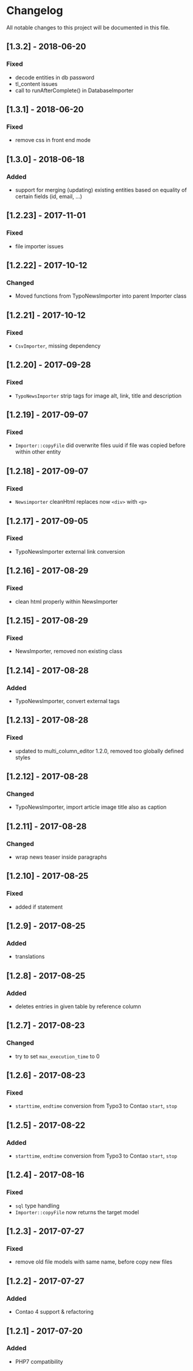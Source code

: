 # Changelog
All notable changes to this project will be documented in this file.

## [1.3.2] - 2018-06-20

### Fixed
- decode entities in db password
- tl_content issues
- call to runAfterComplete() in DatabaseImporter

## [1.3.1] - 2018-06-20

### Fixed
- remove css in front end mode

## [1.3.0] - 2018-06-18

### Added
- support for merging (updating) existing entities based on equality of certain fields (id, email, ...)

## [1.2.23] - 2017-11-01

### Fixed
- file importer issues

## [1.2.22] - 2017-10-12

### Changed
- Moved functions from TypoNewsImporter into parent Importer class

## [1.2.21] - 2017-10-12

### Fixed
- `CsvImporter`, missing dependency

## [1.2.20] - 2017-09-28

### Fixed
- `TypoNewsImporter` strip tags for image alt, link, title and description

## [1.2.19] - 2017-09-07

### Fixed
- `Importer::copyFile` did overwrite files uuid if file was copied before within other entity

## [1.2.18] - 2017-09-07

### Fixed
- `Newsimporter` cleanHtml replaces now `<div>` with `<p>`

## [1.2.17] - 2017-09-05

### Fixed
- TypoNewsImporter external link conversion

## [1.2.16] - 2017-08-29

### Fixed
- clean html properly within NewsImporter

## [1.2.15] - 2017-08-29

### Fixed
- NewsImporter, removed non existing class

## [1.2.14] - 2017-08-28

### Added
- TypoNewsImporter, convert external <link> tags

## [1.2.13] - 2017-08-28

### Fixed
- updated to multi_column_editor 1.2.0, removed too globally defined styles

## [1.2.12] - 2017-08-28

### Changed
- TypoNewsImporter, import article image title also as caption

## [1.2.11] - 2017-08-28

### Changed
- wrap news teaser inside paragraphs

## [1.2.10] - 2017-08-25

### Fixed
- added if statement

## [1.2.9] - 2017-08-25

### Added
- translations

## [1.2.8] - 2017-08-25

### Added
- deletes entries in given table by reference column

## [1.2.7] - 2017-08-23

### Changed
- try to set `max_execution_time` to 0

## [1.2.6] - 2017-08-23

### Fixed
- `starttime`, `endtime` conversion from Typo3 to Contao `start`, `stop`

## [1.2.5] - 2017-08-22

### Added
- `starttime`, `endtime` conversion from Typo3 to Contao `start`, `stop`

## [1.2.4] - 2017-08-16

### Fixed
- `sql` type handling
- `Importer::copyFile` now returns the target model

## [1.2.3] - 2017-07-27

### Fixed
- remove old file models with same name, before copy new files

## [1.2.2] - 2017-07-27

### Added
- Contao 4 support & refactoring

## [1.2.1] - 2017-07-20

### Added
- PHP7 compatibility
